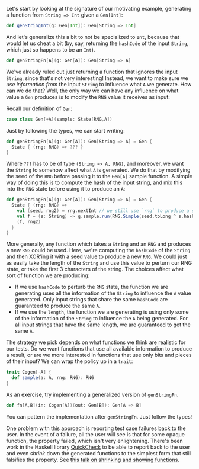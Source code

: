 Let's start by looking at the signature of our motivating example, generating a
function from `String => Int` given a `Gen[Int]`:

~~~ Scala
def genStringInt(g: Gen[Int]): Gen[String => Int]
~~~

And let's generalize this a bit to not be specialized to `Int`, because that
would let us cheat a bit (by, say, returning the `hashCode` of the input
`String`, which just so happens to be an `Int`).

~~~ Scala
def genStringFn[A](g: Gen[A]): Gen[String => A]
~~~

We've already ruled out just returning a function that ignores the input
`String`, since that's not very interesting! Instead, we want to make sure we
_use information from_ the input `String` to influence what `A` we generate.
How can we do that? Well, the only way we can have any influence on what value
a `Gen` produces is to modify the `RNG` value it receives as input:

Recall our definition of `Gen`:

~~~ Scala
case class Gen[+A](sample: State[RNG,A])
~~~

Just by following the types, we can start writing:

~~~ Scala
def genStringFn[A](g: Gen[A]): Gen[String => A] = Gen {
  State { (rng: RNG) => ??? }
}
~~~

Where `???` has to be of type `(String => A, RNG)`, and moreover, we want the
`String` to somehow affect what `A` is generated. We do that by modifying the
seed of the `RNG` before passing it to the `Gen[A]` sample function. A simple
way of doing this is to compute the hash of the input string, and mix this into
the `RNG` state before using it to produce an `A`:

~~~ Scala
def genStringFn[A](g: Gen[A]): Gen[String => A] = Gen {
  State { (rng: RNG) =>
    val (seed, rng2) = rng.nextInt // we still use `rng` to produce a seed, so we get a new function each time
    val f = (s: String) => g.sample.run(RNG.Simple(seed.toLong ^ s.hashCode.toLong))._1
    (f, rng2)
  }
}
~~~

More generally, any function which takes a `String` and an `RNG` and produces a
new `RNG` could be used. Here, we're computing the `hashCode` of the `String`
and then XOR'ing it with a seed value to produce a new `RNG`. We could just as
easily take the length of the `String` and use this value to perturn our RNG
state, or take the first 3 characters of the string. The choices affect what
sort of function we are producing:

* If we use `hashCode` to perturb the `RNG` state, the function we are
  generating uses all the information of the `String` to influence the `A`
  value generated. Only input strings that share the same `hashCode` are
  guaranteed to produce the same `A`.
* If we use the `length`, the function we are generating is using only some of
  the information of the `String` to influence the `A` being generated. For all
  input strings that have the same length, we are guaranteed to get the same
  `A`.

The strategy we pick depends on what functions we think are realistic for our
tests. Do we want functions that use all available information to produce a
result, or are we more interested in functions that use only bits and pieces of
their input? We can wrap the policy up in a `trait`:

~~~ Scala
trait Cogen[-A] {
  def sample(a: A, rng: RNG): RNG
}
~~~

As an exercise, try implementing a generalized version of `genStringFn`.

~~~ Scala
def fn[A,B](in: Cogen[A])(out: Gen[B]): Gen[A => B]
~~~

You can pattern the implementation after `genStringFn`. Just follow the types!

One problem with this approach is reporting test case failures back to the
user. In the event of a failure, all the user will see is that for some opaque
function, the property failed, which isn't very enlightening. There's been work
in the Haskell library
[QuickCheck](http://www.cse.chalmers.se/~rjmh/QuickCheck/manual.html) to be
able to report back to the user and even _shrink_ down the generated functions
to the simplest form that still falsifies the property. See [this talk on
shrinking and showing functions](https://www.youtube.com/watch?v=CH8UQJiv9Q4).
